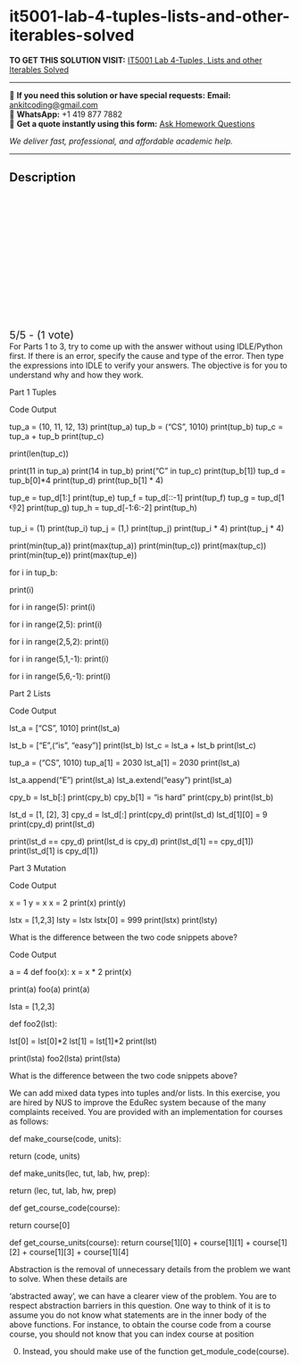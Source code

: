 # it5001-lab-4-tuples-lists-and-other-iterables-solved
**TO GET THIS SOLUTION VISIT:** [IT5001 Lab 4-Tuples, Lists and other Iterables Solved](https://www.ankitcodinghub.com/product/it5001-week-4-tuples-lists-and-other-iterables-solved/)


---

📩 **If you need this solution or have special requests:** **Email:** ankitcoding@gmail.com  
📱 **WhatsApp:** +1 419 877 7882  
📄 **Get a quote instantly using this form:** [Ask Homework Questions](https://www.ankitcodinghub.com/services/ask-homework-questions/)

*We deliver fast, professional, and affordable academic help.*

---

<h2>Description</h2>



<div class="kk-star-ratings kksr-auto kksr-align-center kksr-valign-top" data-payload="{&quot;align&quot;:&quot;center&quot;,&quot;id&quot;:&quot;119254&quot;,&quot;slug&quot;:&quot;default&quot;,&quot;valign&quot;:&quot;top&quot;,&quot;ignore&quot;:&quot;&quot;,&quot;reference&quot;:&quot;auto&quot;,&quot;class&quot;:&quot;&quot;,&quot;count&quot;:&quot;1&quot;,&quot;legendonly&quot;:&quot;&quot;,&quot;readonly&quot;:&quot;&quot;,&quot;score&quot;:&quot;5&quot;,&quot;starsonly&quot;:&quot;&quot;,&quot;best&quot;:&quot;5&quot;,&quot;gap&quot;:&quot;4&quot;,&quot;greet&quot;:&quot;Rate this product&quot;,&quot;legend&quot;:&quot;5\/5 - (1 vote)&quot;,&quot;size&quot;:&quot;24&quot;,&quot;title&quot;:&quot;IT5001 Lab 4-Tuples, Lists and other Iterables Solved&quot;,&quot;width&quot;:&quot;138&quot;,&quot;_legend&quot;:&quot;{score}\/{best} - ({count} {votes})&quot;,&quot;font_factor&quot;:&quot;1.25&quot;}">

<div class="kksr-stars">

<div class="kksr-stars-inactive">
            <div class="kksr-star" data-star="1" style="padding-right: 4px">


<div class="kksr-icon" style="width: 24px; height: 24px;"></div>
        </div>
            <div class="kksr-star" data-star="2" style="padding-right: 4px">


<div class="kksr-icon" style="width: 24px; height: 24px;"></div>
        </div>
            <div class="kksr-star" data-star="3" style="padding-right: 4px">


<div class="kksr-icon" style="width: 24px; height: 24px;"></div>
        </div>
            <div class="kksr-star" data-star="4" style="padding-right: 4px">


<div class="kksr-icon" style="width: 24px; height: 24px;"></div>
        </div>
            <div class="kksr-star" data-star="5" style="padding-right: 4px">


<div class="kksr-icon" style="width: 24px; height: 24px;"></div>
        </div>
    </div>

<div class="kksr-stars-active" style="width: 138px;">
            <div class="kksr-star" style="padding-right: 4px">


<div class="kksr-icon" style="width: 24px; height: 24px;"></div>
        </div>
            <div class="kksr-star" style="padding-right: 4px">


<div class="kksr-icon" style="width: 24px; height: 24px;"></div>
        </div>
            <div class="kksr-star" style="padding-right: 4px">


<div class="kksr-icon" style="width: 24px; height: 24px;"></div>
        </div>
            <div class="kksr-star" style="padding-right: 4px">


<div class="kksr-icon" style="width: 24px; height: 24px;"></div>
        </div>
            <div class="kksr-star" style="padding-right: 4px">


<div class="kksr-icon" style="width: 24px; height: 24px;"></div>
        </div>
    </div>
</div>


<div class="kksr-legend" style="font-size: 19.2px;">
            5/5 - (1 vote)    </div>
    </div>
For Parts 1 to 3, try to come up with the answer without using IDLE/Python first. If there is an error, specify the cause and type of the error. Then type the expressions into IDLE to verify your answers. The objective is for you to understand why and how they work.

Part 1 Tuples

Code Output

tup_a = (10, 11, 12, 13) print(tup_a) tup_b = (“CS”, 1010) print(tup_b) tup_c = tup_a + tup_b print(tup_c)

print(len(tup_c))

print(11 in tup_a) print(14 in tup_b) print(“C” in tup_c) print(tup_b[1]) tup_d = tup_b[0]*4 print(tup_d) print(tup_b[1] * 4)

tup_e = tup_d[1:] print(tup_e) tup_f = tup_d[::-1] print(tup_f) tup_g = tup_d[1:-1:2] print(tup_g) tup_h = tup_d[-1:6:-2] print(tup_h)

tup_i = (1) print(tup_i) tup_j = (1,) print(tup_j) print(tup_i * 4) print(tup_j * 4)

print(min(tup_a)) print(max(tup_a)) print(min(tup_c)) print(max(tup_c)) print(min(tup_e)) print(max(tup_e))

for i in tup_b:

print(i)

for i in range(5): print(i)

for i in range(2,5): print(i)

for i in range(2,5,2): print(i)

for i in range(5,1,-1): print(i)

for i in range(5,6,-1): print(i)

Part 2 Lists

Code Output

lst_a = [“CS”, 1010] print(lst_a)

lst_b = [“E”,(“is”, “easy”)] print(lst_b) lst_c = lst_a + lst_b print(lst_c)

tup_a = (“CS”, 1010) tup_a[1] = 2030 lst_a[1] = 2030 print(lst_a)

lst_a.append(“E”) print(lst_a) lst_a.extend(“easy”) print(lst_a)

cpy_b = lst_b[:] print(cpy_b) cpy_b[1] = “is hard” print(cpy_b) print(lst_b)

lst_d = [1, [2], 3] cpy_d = lst_d[:] print(cpy_d) print(lst_d) lst_d[1][0] = 9 print(cpy_d) print(lst_d)

print(lst_d == cpy_d) print(lst_d is cpy_d) print(lst_d[1] == cpy_d[1]) print(lst_d[1] is cpy_d[1])

Part 3 Mutation

Code Output

x = 1 y = x x = 2 print(x) print(y)

lstx = [1,2,3] lsty = lstx lstx[0] = 999 print(lstx) print(lsty)

What is the difference between the two code snippets above?

Code Output

a = 4 def foo(x): x = x * 2 print(x)

print(a) foo(a) print(a)

lsta = [1,2,3]

def foo2(lst):

lst[0] = lst[0]*2 lst[1] = lst[1]*2 print(lst)

print(lsta) foo2(lsta) print(lsta)

What is the difference between the two code snippets above?

We can add mixed data types into tuples and/or lists. In this exercise, you are hired by NUS to improve the EduRec system because of the many complaints received. You are provided with an implementation for courses as follows:

def make_course(code, units):

return (code, units)

def make_units(lec, tut, lab, hw, prep):

return (lec, tut, lab, hw, prep)

def get_course_code(course):

return course[0]

def get_course_units(course): return course[1][0] + course[1][1] + course[1][2] + course[1][3] + course[1][4]

Abstraction is the removal of unnecessary details from the problem we want to solve. When these details are

‘abstracted away’, we can have a clearer view of the problem. You are to respect abstraction barriers in this question. One way to think of it is to assume you do not know what statements are in the inner body of the above functions. For instance, to obtain the course code from a course course, you should not know that you can index course at position

0. Instead, you should make use of the function get_module_code(course).
